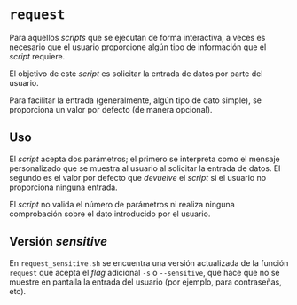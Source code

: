 # `request`

Para aquellos *scripts* que se ejecutan de forma interactiva, a veces es necesario que el usuario proporcione algún tipo de información que el *script* requiere.

El objetivo de este *script* es solicitar la entrada de datos por parte del usuario.

Para facilitar la entrada (generalmente, algún tipo de dato simple), se proporciona un valor por defecto (de manera opcional).

## Uso

El *script* acepta dos parámetros; el primero se interpreta como el mensaje personalizado que se muestra al usuario al solicitar la entrada de datos. El segundo es el valor por defecto que *devuelve* el *script* si el usuario no proporciona ninguna entrada.

El *script* no valida el número de parámetros ni realiza ninguna comprobación sobre el dato introducido por el usuario.

## Versión *sensitive*

En `request_sensitive.sh` se encuentra una versión actualizada de la función `request` que acepta el *flag* adicional `-s` o `--sensitive`, que hace que no se muestre en pantalla la entrada del usuario (por ejemplo, para contraseñas, etc).
